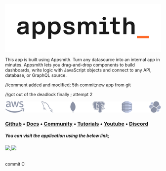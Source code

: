 ![](https://raw.githubusercontent.com/appsmithorg/appsmith/release/static/appsmith_logo_primary.png)

This app is built using Appsmith. Turn any datasource into an internal app in minutes. Appsmith lets you drag-and-drop components to build dashboards, write logic with JavaScript objects and connect to any API, database, or GraphQL source.

//comment added and modified; 5th commit;new app from git

//got out of the deadlock finally ; attempt 2

![](https://raw.githubusercontent.com/appsmithorg/appsmith/release/static/images/integrations.png)

### [Github](https://github.com/appsmithorg/appsmith) • [Docs](https://docs.appsmith.com/?utm_source=github&utm_medium=social&utm_content=appsmith_docs&utm_campaign=null&utm_term=appsmith_docs) • [Community](https://community.appsmith.com/) • [Tutorials](https://github.com/appsmithorg/appsmith/tree/update/readme#tutorials) • [Youtube](https://www.youtube.com/appsmith) • [Discord](https://discord.gg/rBTTVJp)

##### You can visit the application using the below link;

###### [![](https://assets.appsmith.com/git-sync/Buttons.svg) ](https://dev.appsmith.com/applications/64c7f454c86cab12f98d7cc2/pages/64c7f454c86cab12f98d7cc6) [![](https://assets.appsmith.com/git-sync/Buttons2.svg)](https://dev.appsmith.com/applications/64c7f454c86cab12f98d7cc2/pages/64c7f454c86cab12f98d7cc6/edit)

commit C
